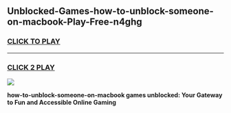 
## Unblocked-Games-how-to-unblock-someone-on-macbook-Play-Free-n4ghg
<h3>
<a href="https://premium76.site?title=how-to-unblock-someone-on-macbook&ref=10A">CLICK TO PLAY</a></h3>
<hr>

<h3>
<a href="https://premium76.site?title=how-to-unblock-someone-on-macbook&ref=10A">CLICK 2 PLAY</a>
  
</h3>

<a href="https://premium76.site?title=how-to-unblock-someone-on-macbook&ref=10A"><img src="https://clearcache.store/games.png"></a>


**how-to-unblock-someone-on-macbook games unblocked: Your Gateway to Fun and Accessible Online Gaming**
